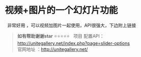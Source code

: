 # 视频+图片的一个幻灯片功能

 
非常好用 ，可以视频加图片一起使用，API很强大，下边附上链接<br/>
> **如有帮助谢谢star**   :star::star::star::star::star:
 
项目 配置API：http://unitegallery.net/index.php?page=slider-options<br/>
官网地址 ：http://unitegallery.net/

